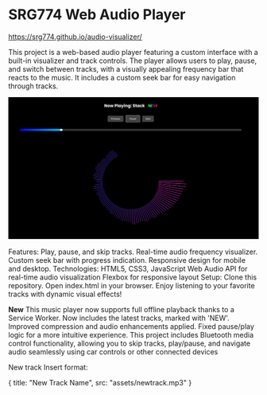 # SRG774 Web Audio Player

https://srg774.github.io/audio-visualizer/

This project is a web-based audio player featuring a custom interface with a built-in visualizer and track controls. The player allows users to play, pause, and switch between tracks, with a visually appealing frequency bar that reacts to the music. It includes a custom seek bar for easy navigation through tracks.

![Screenshot](assets/Screenshot%202025-07-22%2017.46.26.png)

Features:
Play, pause, and skip tracks.
Real-time audio frequency visualizer.
Custom seek bar with progress indication.
Responsive design for mobile and desktop.
Technologies:
HTML5, CSS3, JavaScript
Web Audio API for real-time audio visualization
Flexbox for responsive layout
Setup:
Clone this repository.
Open index.html in your browser.
Enjoy listening to your favorite tracks with dynamic visual effects!

**New**
This music player now supports full offline playback thanks to a Service Worker.
Now includes the latest tracks, marked with 'NEW'. Improved compression and audio enhancements applied. Fixed pause/play logic for a more intuitive experience.
This project includes Bluetooth media control functionality, allowing you to skip tracks, play/pause, and navigate audio seamlessly using car controls or other connected devices


New track Insert format: 

{ title: "New Track Name", src: "assets/newtrack.mp3" }
